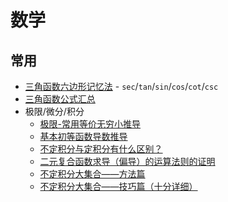 # 数学

## 常用

* [三角函数六边形记忆法](https://zhuanlan.zhihu.com/p/162297688) - `sec`/`tan`/`sin`/`cos`/`cot`/`csc`
* [三角函数公式汇总](https://zhuanlan.zhihu.com/p/390928056)
* 极限/微分/积分
  * [极限-常用等价无穷小推导](https://zhuanlan.zhihu.com/p/463746935)
  * [基本初等函数导数推导](https://zhuanlan.zhihu.com/p/89843248)
  * [不定积分与定积分有什么区别？](https://www.zhihu.com/question/29210349)
  * [二元复合函数求导（偏导）的运算法则的证明](https://zhuanlan.zhihu.com/p/85147199)
  * [不定积分大集合——方法篇](https://zhuanlan.zhihu.com/p/337382736)
  * [不定积分大集合——技巧篇（十分详细）](https://zhuanlan.zhihu.com/p/339728442)


